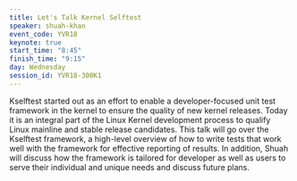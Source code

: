 ```yaml
---
title: Let's Talk Kernel Selftest
speaker: shuah-khan
event_code: YVR18
keynote: true
start_time: "8:45"
finish_time: "9:15"
day: Wednesday
session_id: YVR18-300K1
---
```

Kselftest started out as an effort to enable a developer-focused unit test framework in the kernel to ensure the quality of new kernel releases. Today it is an integral part of the Linux Kernel development process to qualify Linux mainline and stable release candidates. This talk will go over the Kselftest framework, a high-level overview of how to write tests that work well with the framework for effective reporting of results. In addition, Shuah will discuss how the framework is tailored for developer as well as users to serve their individual and unique needs and discuss future plans.
